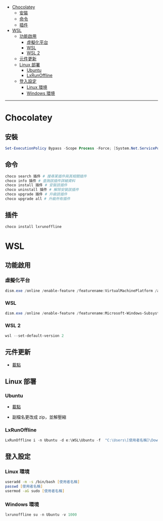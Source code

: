 <!-- vim-markdown-toc GFM -->

+ [Chocolatey](#chocolatey)
    * [安裝](#安裝)
    * [命令](#命令)
    * [插件](#插件)
+ [WSL](#wsl)
    * [功能啟用](#功能啟用)
        - [虛擬化平台](#虛擬化平台)
        - [WSL](#wsl-1)
        - [WSL 2](#wsl-2)
    * [元件更新](#元件更新)
    * [Linux 部署](#linux-部署)
        - [Ubuntu](#ubuntu)
        - [LxRunOffline](#lxrunoffline)
    * [登入設定](#登入設定)
        - [Linux 環境](#linux-環境)
        - [Windows 環境](#windows-環境)

<!-- vim-markdown-toc -->

---

# Chocolatey

## 安裝

```powershell
Set-ExecutionPolicy Bypass -Scope Process -Force; [System.Net.ServicePointManager]::SecurityProtocol = [System.Net.ServicePointManager]::SecurityProtocol -bor 3072; iex ((New-Object System.Net.WebClient).DownloadString('https://community.chocolatey.org/install.ps1'))
```

## 命令

```powershell
choco search 插件 # 搜尋某插件與其相關插件
choco info 插件 # 查詢該插件詳細資料
choco install 插件 # 安裝該插件
choco uninstall 插件 # 解除安裝該插件
choco upgrade 插件 # 升級該插件
choco upgrade all # 升級所有插件
```

## 插件

```powershell
choco install lxrunoffline
```

# WSL

## 功能啟用

### 虛擬化平台

```powershell
dism.exe /online /enable-feature /featurename:VirtualMachinePlatform /all /norestart
```

### WSL

```powershell
dism.exe /online /enable-feature /featurename:Microsoft-Windows-Subsystem-Linux /all /norestart
```

### WSL 2

```powershell
wsl --set-default-version 2
```

## 元件更新

-   [載點](https://wslstorestorage.blob.core.windows.net/wslblob/wsl_update_x64.msi)

## Linux 部署

### Ubuntu

-   [載點](https://aka.ms/wsl-ubuntu-1804)

-   副檔名更改成 zip，並解壓縮

### LxRunOffline

```powershell
LxRunOffline i -n Ubuntu -d e:\WSL\Ubuntu -f  "C:\Users\[使用者名稱]\Downloads\Ubuntu_1804.2019.522.0_x64\install.tar.gz" -s
```

## 登入設定

### Linux 環境

```zsh
useradd -m -s /bin/bash [使用者名稱]
passwd [使用者名稱]
usermod -aG sudo [使用者名稱]
```

### Windows 環境

```powershell
lxrunoffline su -n Ubuntu -v 1000
```
